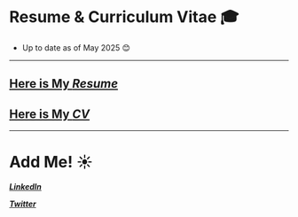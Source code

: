 #  Resume & Curriculum Vitae 🎓
- Up to date as of May 2025 😊
---

## [Here is My ***Resume***](https://github.com/angelesmarinbatana/CV-and-Resume/blob/main/Resume/Resume_AngelesMarinBatana.pdf)

## [Here is My ***CV***](https://github.com/angelesmarinbatana/CV-and-Resume/blob/main/CV/CV_AngelesMarinBatana.pdf)
---

# Add Me! ☀️

[***LinkedIn***](https://www.linkedin.com/in/angeles-marin-batana/) 

[***Twitter***](https://x.com/marinbatana)

